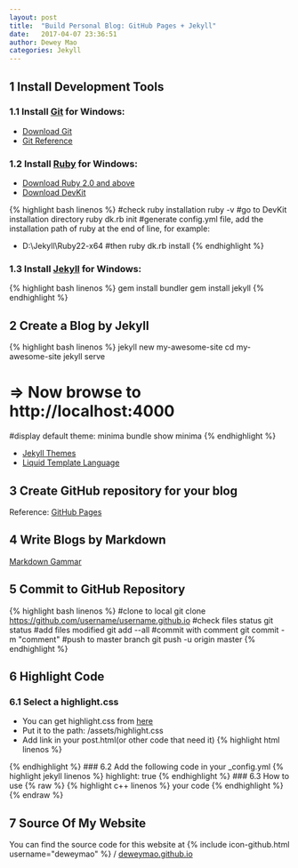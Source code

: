 ```yaml
---
layout: post
title:  "Build Personal Blog: GitHub Pages + Jekyll"
date:   2017-04-07 23:36:51
author: Dewey Mao
categories: Jekyll
---
```


## 1 Install Development Tools
### 1.1 Install <a href="https://git-scm.com/about" target="_blank">Git</a> for Windows: 
- <a href="https://git-scm.com/downloads" target="_blank">Download Git</a>
- <a href="https://git-scm.com/docs" target="_blank">Git Reference</a>
  
### 1.2 Install <a href="http://www.ruby-lang.org/zh_cn/" target="_blank">Ruby</a> for Windows:
- <a href="http://rubyinstaller.org/downloads/" target="_blank">Download Ruby 2.0 and above</a>
- <a href="http://rubyinstaller.org/downloads/" target="_blank">Download DevKit</a>

{% highlight bash linenos %}
#check ruby installation
ruby -v 
#go to DevKit installation directory
ruby dk.rb init
#generate config.yml file, add the installation path of ruby at the end of line, for example: 
- D:\Jekyll\Ruby22-x64
#then
ruby dk.rb install 
{% endhighlight %}
  
### 1.3 Install <a href="http://jekyll.com.cn/" target="_blank">Jekyll</a> for Windows:
{% highlight bash linenos %}
gem install bundler
gem install jekyll
{% endhighlight %}

## 2 Create a Blog by Jekyll
{% highlight bash linenos %}
jekyll new my-awesome-site 
cd my-awesome-site 
jekyll serve 
# => Now browse to http://localhost:4000 
#display default theme: minima
bundle show minima
{% endhighlight %}

- <a href="http://jekyllthemes.org/" target="_blank">Jekyll Themes</a>
- <a href="https://liquid.bootcss.com/" target="_blank">Liquid Template Language</a>

## 3 Create GitHub repository for your blog
Reference: <a href="https://pages.github.com/" target="_blank">GitHub Pages</a>

## 4 Write Blogs by Markdown
<a href="http://www.appinn.com/markdown/" target="_blank">Markdown Gammar</a>

## 5 Commit to GitHub Repository
{% highlight bash linenos %}
#clone to local
git clone https://github.com/username/username.github.io
#check files status
git status
#add files modified
git add --all
#commit with comment
git commit -m "comment"
#push to master branch
git push -u origin master
{% endhighlight %}

## 6 Highlight Code
### 6.1 Select a highlight.css
- You can get highlight.css from <a href="https://github.com/jwarby/jekyll-pygments-themes" target="_blank">here</a>   
- Put it to the path: /assets/highlight.css   
- Add link in your post.html(or other code that need it)
{% highlight html linenos %}
<link rel="stylesheet" href="/assets/highlight.css">
{% endhighlight %}
### 6.2 Add the following code in your _config.yml
{% highlight jekyll linenos %}
highlight: true
{% endhighlight %}
### 6.3 How to use 
{% raw %}
{% highlight c++ linenos %}   
	your code   
{% endhighlight %}   
{% endraw %}

## 7 Source Of My Website
You can find the source code for this website at
{% include icon-github.html username="deweymao" %} /
[deweymao.github.io](https://github.com/deweymao/deweymao.github.io)


